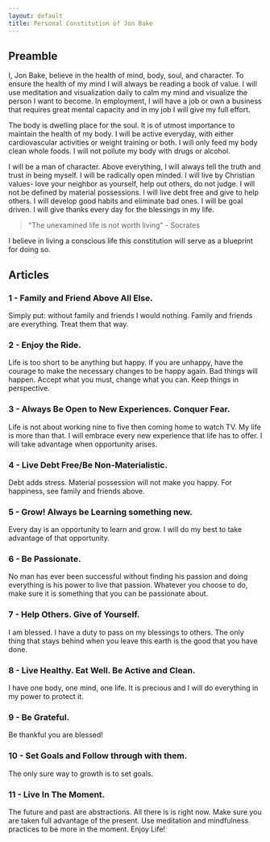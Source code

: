 ```yaml
---
layout: default
title: Personal Constitution of Jon Bake
---
```


## Preamble

I, Jon Bake, believe in the health of mind, body, soul, and character.  To ensure the health of my mind I will always be reading a book of value.  I will use meditation and visualization daily to calm my mind and visualize the person I want to become.  In employment, I will have a job or own a business that requires great mental capacity and in my job I will give my full effort.

The body is dwelling place for the soul.  It is of utmost importance to maintain the health of my body.  I will be active everyday, with either cardiovascular activities or weight training or both.  I will only feed my body clean whole foods.  I will not pollute my body with drugs or alcohol.

I will be a man of character.  Above everything, I will always tell the truth and trust in being myself.  I will be radically open minded. I will live by Christian values- love your neighbor as yourself, help out others, do not judge.  I will not be defined by material possessions.  I will live debt free and give to help others.  I will develop good habits and eliminate bad ones.  I will be goal driven.  I will give thanks every day for the blessings in my life.

> "The unexamined life is not worth living" ­- Socrates

I believe in living a conscious life­­ this constitution will serve as a blueprint for doing so.

## Articles

### 1 ­- Family and Friend Above All Else.

Simply put: without family and friends I would nothing. Family and friends are everything. Treat
them that way.

### 2 ­- Enjoy the Ride.

Life is too short to be anything but happy. If you are unhappy, have the courage to make the
necessary changes to be happy again. Bad things will happen. Accept what you must, change
what you can. Keep things in perspective.

### 3 ­- Always Be Open to New Experiences. ­Conquer Fear.

Life is not about working nine to five then coming home to watch TV. My life is more than that. I
will embrace every new experience­­ that life has to offer. I will take advantage when opportunity arises.

### 4 ­- Live Debt Free/Be Non-­Materialistic.

Debt adds stress. Material possession will not make you happy. For happiness, see family and friends
above.

### 5 ­- Grow! ­Always be Learning something new.

Every day is an opportunity to learn and grow. I will do my best to take advantage of that
opportunity.

### 6 ­- Be Passionate.

No man has ever been successful without finding his passion and doing everything is his power
to live that passion. Whatever you choose to do, make sure it is something that you can be
passionate about.

### 7 ­- Help Others.­ Give of Yourself.

I am blessed. I have a duty to pass on my blessings to others. The only thing that stays behind
when you leave this earth is the good that you have done.

### 8 ­- Live Healthy.­ Eat Well. Be Active and Clean.

I have one body, one mind, one life. It is precious and I will do everything in my power to protect
it.

### 9 ­- Be Grateful.

Be thankful you are blessed!

### 10 -­ Set Goals and Follow through with them.

The only sure way to growth is to set goals.

### 11 ­- Live In The Moment.

The future and past are abstractions. All there is is right now. Make sure you are taken full
advantage of the present. Use meditation and mindfulness practices to be more in the moment.
Enjoy Life!
